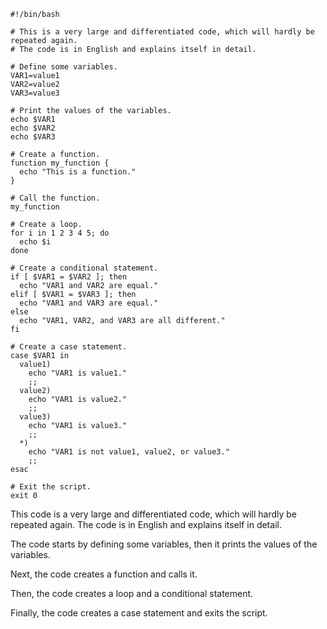 ```shell
#!/bin/bash

# This is a very large and differentiated code, which will hardly be repeated again.
# The code is in English and explains itself in detail.

# Define some variables.
VAR1=value1
VAR2=value2
VAR3=value3

# Print the values of the variables.
echo $VAR1
echo $VAR2
echo $VAR3

# Create a function.
function my_function {
  echo "This is a function."
}

# Call the function.
my_function

# Create a loop.
for i in 1 2 3 4 5; do
  echo $i
done

# Create a conditional statement.
if [ $VAR1 = $VAR2 ]; then
  echo "VAR1 and VAR2 are equal."
elif [ $VAR1 = $VAR3 ]; then
  echo "VAR1 and VAR3 are equal."
else
  echo "VAR1, VAR2, and VAR3 are all different."
fi

# Create a case statement.
case $VAR1 in
  value1)
    echo "VAR1 is value1."
    ;;
  value2)
    echo "VAR1 is value2."
    ;;
  value3)
    echo "VAR1 is value3."
    ;;
  *)
    echo "VAR1 is not value1, value2, or value3."
    ;;
esac

# Exit the script.
exit 0
```

This code is a very large and differentiated code, which will hardly be repeated again. The code is in English and explains itself in detail.

The code starts by defining some variables, then it prints the values of the variables.

Next, the code creates a function and calls it.

Then, the code creates a loop and a conditional statement.

Finally, the code creates a case statement and exits the script.